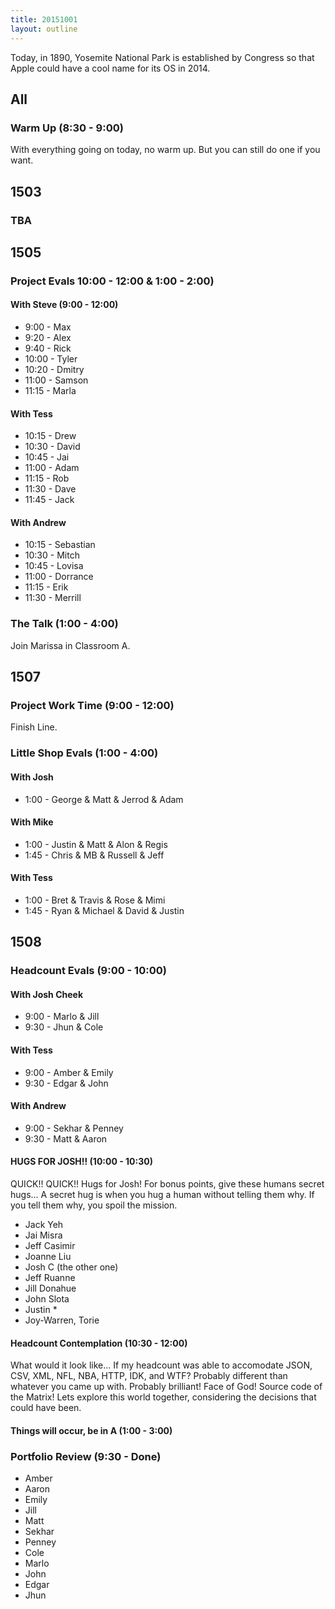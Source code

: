 ```yaml
---
title: 20151001
layout: outline
---
```


Today, in 1890, Yosemite National Park is established by Congress so that Apple could have a cool name for its OS in 2014.

## All

### Warm Up (8:30 - 9:00)

With everything going on today, no warm up. But you can still do one if you want.


## 1503

### TBA


## 1505

### Project Evals 10:00 - 12:00 & 1:00 - 2:00)

#### With Steve (9:00 - 12:00)

* 9:00 - Max
* 9:20 - Alex
* 9:40 - Rick
* 10:00 - Tyler
* 10:20 - Dmitry
* 11:00 - Samson
* 11:15 - Marla

#### With Tess

* 10:15 - Drew
* 10:30 - David
* 10:45 - Jai
* 11:00 - Adam
* 11:15 - Rob
* 11:30 - Dave
* 11:45 - Jack

#### With Andrew

* 10:15 - Sebastian
* 10:30 - Mitch
* 10:45 - Lovisa
* 11:00 - Dorrance
* 11:15 - Erik
* 11:30 - Merrill


### The Talk (1:00 - 4:00)

Join Marissa in Classroom A.


## 1507

### Project Work Time (9:00 - 12:00)

Finish Line.

### Little Shop Evals (1:00 - 4:00)

#### With Josh

* 1:00 - George & Matt & Jerrod & Adam

#### With Mike

* 1:00 - Justin & Matt & Alon & Regis
* 1:45 - Chris & MB & Russell & Jeff

#### With Tess

* 1:00 - Bret & Travis & Rose & Mimi
* 1:45 - Ryan & Michael & David & Justin


## 1508

### Headcount Evals (9:00 - 10:00)

#### With Josh Cheek

* 9:00 - Marlo & Jill
* 9:30 - Jhun & Cole

#### With Tess

* 9:00 - Amber & Emily
* 9:30 - Edgar & John

#### With Andrew

* 9:00 - Sekhar & Penney
* 9:30 - Matt & Aaron

#### HUGS FOR JOSH!! (10:00 - 10:30)

QUICK!! QUICK!! Hugs for Josh!
For bonus points, give these humans secret hugs...
A secret hug is when you hug a human without telling them why.
If you tell them why, you spoil the mission.

* Jack Yeh
* Jai Misra
* Jeff Casimir
* Joanne Liu
* Josh C (the other one)
* Jeff Ruanne
* Jill Donahue
* John Slota
* Justin *
* Joy-Warren, Torie

#### Headcount Contemplation (10:30 - 12:00)

What would it look like...
If my headcount was able to accomodate JSON, CSV, XML, NFL, NBA, HTTP, IDK, and WTF?
Probably different than whatever you came up with.
Probably brilliant! Face of God! Source code of the Matrix!
Lets explore this world together, considering the decisions that could have been.

#### Things will occur, be in A (1:00 - 3:00)

### Portfolio Review (9:30 - Done)

* Amber
* Aaron
* Emily
* Jill
* Matt
* Sekhar
* Penney
* Cole
* Marlo
* John
* Edgar
* Jhun
